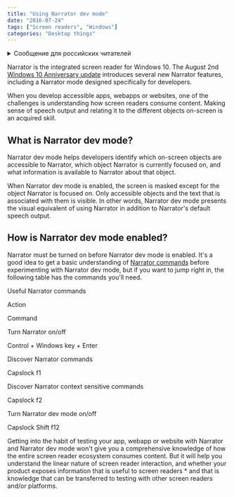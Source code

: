 ```yaml
---
title: "Using Narrator dev mode"
date: "2016-07-24"
tags: ["Screen readers", "Windows"]
categories: "Desktop things"
---
```


<details>
		<summary lang="ru">Сообщение для российских читателей</summary>

<p lang="ru">
Здравствуйте российские читатели. Ваша страна платит высокую цену за вторжение Путина в Украину. Путин лжет вам; не верьте кремлевской пропаганде. В России
нет свободных СМИ, а интернет подвергается цензуре, потому что Путин не хочет, чтобы вы знали правду. За постыдное поведение Путина заплатят не только
украинцы, но и добрые люди России. Пожалуйста, не допустите этого!
</p>

<p>
Hello Russian readers. Your country is paying a high price for Putin's invasion of Ukraine. Putin is lying to you; do not believe the Kremlin propaganda. There is no free media in Russia and the internet is censored because Putin doesn't want you to know the truth. It is not only the Ukrainians that will pay the price of Putin's shameful behaviour, so will the good people of Russia. Please do not let this happen!
</p>
</details>

Narrator is the integrated screen reader for Windows 10. The August 2nd [Windows 10 Anniversary update](https://blogs.msdn.microsoft.com/accessibility/2016/07/01/making-progress-on-accessibility-with-the-windows-10-anniversary-update/) introduces several new Narrator features, including a Narrator mode designed specifically for developers.

When you develop accessible apps, webapps or websites, one of the challenges is understanding how screen readers consume content. Making sense of speech output and relating it to the different objects on-screen is an acquired skill.

## What is Narrator dev mode?

Narrator dev mode helps developers identify which on-screen objects are accessible to Narrator, which object Narrator is currently focused on, and what information is available to Narrator about that object.

When Narrator dev mode is enabled, the screen is masked except for the object Narrator is focused on. Only accessible objects and the text that is associated with them is visible. In other words, Narrator dev mode presents the visual equivalent of using Narrator in addition to Narrator's default speech output.

## How is Narrator dev mode enabled?

Narrator must be turned on before Narrator dev mode is enabled. It's a good idea to get a basic understanding of [Narrator commands](https://www.paciellogroup.com/blog/2015/01/basic-screen-reader-commands-for-accessibility-testing/) before experimenting with Narrator dev mode, but if you want to jump right in, the following table has the commands you'll need.

Useful Narrator commands

Action

Command

Turn Narrator on/off

Control + Windows key + Enter

Discover Narrator commands

Capslock f1

Discover Narrator context sensitive commands

Capslock f2

Turn Narrator dev mode on/off

Capslock Shift f12

Getting into the habit of testing your app, webapp or website with Narrator and Narrator dev mode won't give you a comprehensive knowledge of how the entire screen reader ecosystem consumes content. But it will help you understand the linear nature of screen reader interaction, and whether your product exposes information that is useful to screen readers * and that is knowledge that can be transferred to testing with other screen readers and/or platforms.
